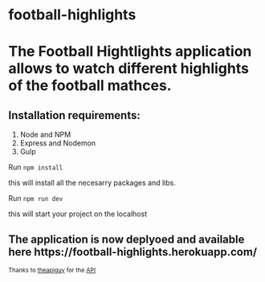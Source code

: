# football-highlights
<h1>The Football Hightlights application allows to watch different highlights of the football mathces.</h1>

<h2>Installation requirements:</h2>

<ol>
  <li>Node and NPM</li>
  <li>Express and Nodemon</li>
  <li>Gulp</li>
</ol>

<p>Run <code>npm install</code></p> 
<p>this will install all the necesarry packages and libs.</p>
<p/>Run <code>npm run dev</code></p>
<p>this will start your project on the localhost</p>

<h2>The application is now deplyoed and available here https://football-highlights.herokuapp.com/</h2>

<small>Thanks to <a href="https://rapidapi.com/user/theapiguy" target="_blank">theapiguy</a> for the <a href="https://www.scorebat.com/video-api/" target="_blank">API </a></small>

